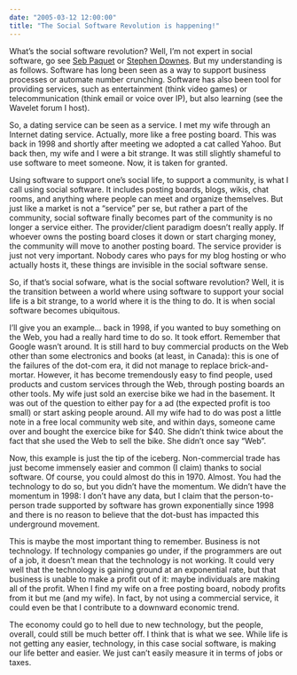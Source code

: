 ```yaml
---
date: "2005-03-12 12:00:00"
title: "The Social Software Revolution is happening!"
---
```




What&rsquo;s the social software revolution? Well, I&rsquo;m not expert in social software, go see [Seb Paquet](http://radio-weblogs.com/0110772/) or [Stephen Downes](http://www.downes.ca). But my understanding is as follows.
Software has long been seen as a way to support business processes or automate number crunching. Software has also been tool for providing services, such as entertainment (think video games) or telecommunication (think email or voice over IP), but also learning (see the Wavelet forum I host).

So, a dating service can be seen as a service. I met my wife through an Internet dating service. Actually, more like a free posting board. This was back in 1998 and shortly after meeting we adopted a cat called Yahoo.
But back then, my wife and I were a bit strange. It was still slightly shameful to use software to meet someone. Now, it is taken for granted.

Using software to support one&rsquo;s social life, to support a community, is what I call using social software. It includes posting boards, blogs, wikis, chat rooms, and anything where people can meet and organize themselves. But just like a market is not a &ldquo;service&rdquo; per se, but rather a part of the community, social software finally becomes part of the community is no longer a service either. The provider/client paradigm doesn&rsquo;t really apply. If whoever owns the posting board closes it down or start charging money, the community will move to another posting board. The service provider is just not very important. Nobody cares who pays for my blog hosting or who actually hosts it, these things are invisible in the social software sense.

So, if that&rsquo;s social sofware, what is the social software revolution? Well, it is the transition between a world where using software to support your social life is a bit strange, to a world where it is the thing to do. It is when social software becomes ubiquitous.

I&rsquo;ll give you an example&hellip; back in 1998, if you wanted to buy something on the Web, you had a really hard time to do so. It took effort. Remember that Google wasn&rsquo;t around. It is still hard to buy commercial products on the Web other than some electronics and books (at least, in Canada): this is one of the failures of the dot-com era, it did not manage to replace brick-and-mortar. However, it has become tremendously easy to find people, used products and custom services through the Web, through posting boards an other tools. My wife just sold an exercise bike we had in the basement. It was out of the question to either pay for a ad (the expected profit is too small) or start asking people around. All my wife had to do was post a little note in a free local community web site, and within days, someone came over and bought the exercice bike for $40. She didn&rsquo;t think twice about the fact that she used the Web to sell the bike. She didn&rsquo;t once say &ldquo;Web&rdquo;.

Now, this example is just the tip of the iceberg. Non-commercial trade has just become immensely easier and common (I claim) thanks to social software. Of course, you could almost do this in 1970. Almost. You had the technology to do so, but you didn&rsquo;t have the momentum. We didn&rsquo;t have the momentum in 1998: I don&rsquo;t have any data, but I claim that the person-to-person trade supported by software has grown exponentially since 1998 and there is no reason to believe that the dot-bust has impacted this underground movement.

This is maybe the most important thing to remember. Business is not technology. If technology companies go under, if the programmers are out of a job, it doesn&rsquo;t mean that the technology is not working. It could very well that the technology is gaining ground at an exponential rate, but that business is unable to make a profit out of it: maybe individuals are making all of the profit. When I find my wife on a free posting board, nobody profits from it but me (and my wife). In fact, by not using a commercial service, it could even be that I contribute to a downward economic trend.

The economy could go to hell due to new technology, but the people, overall, could still be much better off. I think that is what we see. While life is not getting any easier, technology, in this case social software, is making our life better and easier. We just can&rsquo;t easily measure it in terms of jobs or taxes.

